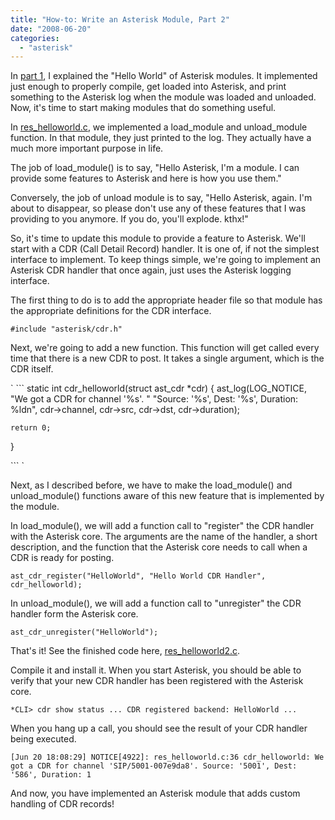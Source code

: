 ```yaml
---
title: "How-to: Write an Asterisk Module, Part 2"
date: "2008-06-20"
categories: 
  - "asterisk"
---
```


In [part 1](http://www.russellbryant.net/blog/index.php/2008/06/19/how-to-write-an-asterisk-module-part-1/), I explained the "Hello World" of Asterisk modules. It implemented just enough to properly compile, get loaded into Asterisk, and print something to the Asterisk log when the module was loaded and unloaded. Now, it's time to start making modules that do something useful.

In [res\_helloworld.c](/blog/files/asterisk-module/res_helloworld.c), we implemented a load\_module and unload\_module function. In that module, they just printed to the log. They actually have a much more important purpose in life.

The job of load\_module() is to say, "Hello Asterisk, I'm a module. I can provide some features to Asterisk and here is how you use them."

Conversely, the job of unload module is to say, "Hello Asterisk, again. I'm about to disappear, so please don't use any of these features that I was providing to you anymore. If you do, you'll explode. kthx!"

So, it's time to update this module to provide a feature to Asterisk. We'll start with a CDR (Call Detail Record) handler. It is one of, if not the simplest interface to implement. To keep things simple, we're going to implement an Asterisk CDR handler that once again, just uses the Asterisk logging interface.

The first thing to do is to add the appropriate header file so that module has the appropriate definitions for the CDR interface.

`#include "asterisk/cdr.h"`

Next, we're going to add a new function. This function will get called every time that there is a new CDR to post. It takes a single argument, which is the CDR itself.

` ```
static int cdr_helloworld(struct ast_cdr *cdr)
{
    ast_log(LOG_NOTICE, "We got a CDR for channel '%s'.  "
        "Source: '%s', Dest: '%s', Duration: %ldn",
        cdr->channel, cdr->src, cdr->dst, cdr->duration);

    return 0;
}

``` ` 

Next, as I described before, we have to make the load\_module() and unload\_module() functions aware of this new feature that is implemented by the module.

In load\_module(), we will add a function call to "register" the CDR handler with the Asterisk core. The arguments are the name of the handler, a short description, and the function that the Asterisk core needs to call when a CDR is ready for posting.

`ast_cdr_register("HelloWorld", "Hello World CDR Handler", cdr_helloworld);`

In unload\_module(), we will add a function call to "unregister" the CDR handler form the Asterisk core.

`ast_cdr_unregister("HelloWorld");`

That's it! See the finished code here, [res\_helloworld2.c](/blog/files/asterisk-module/res_helloworld2.c).

Compile it and install it. When you start Asterisk, you should be able to verify that your new CDR handler has been registered with the Asterisk core.

`*CLI> cdr show status ... CDR registered backend: HelloWorld ...`

When you hang up a call, you should see the result of your CDR handler being executed.

`[Jun 20 18:08:29] NOTICE[4922]: res_helloworld.c:36 cdr_helloworld: We got a CDR for channel 'SIP/5001-007e9da8'. Source: '5001', Dest: '586', Duration: 1`

And now, you have implemented an Asterisk module that adds custom handling of CDR records!

